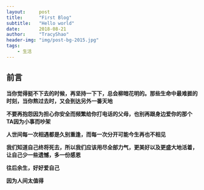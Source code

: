 ```yaml
---
layout:     post
title:      "First Blog"
subtitle:   "Hello world"
date:       2018-08-21
author:     "TracyShao"
header-img: "img/post-bg-2015.jpg"
tags:
    - 生活
---
```


## 前言
**当你觉得挺不下去的时候，再坚持一下下，总会柳暗花明的。那些生命中最难捱的时刻，当你熬过去时，又会到达另外一番天地**

**不要再抱怨因为担心你安全而频繁给你打电话的父母，也别再跟身边爱你的那个TA因为小事而吵架**

**人世间每一次相遇都是久别重逢，而每一次分开可能今生再也不相见**

**我们知道自己终将死去，所以我们应该用尽全部力气，更美好以及更盛大地活着，让自己少一些遗憾，多一份感恩**

**往后余生，好好爱自己**

**因为人间太值得**
